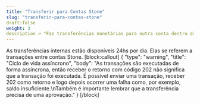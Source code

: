 ```yaml
---
title: "Transferir para Contas Stone"
slug: "transferir-para-contas-stone"
draft:false
weight: 3
description > "Faz transferências monetárias para outra conta dentro da Stone. A transferência pode ser agendada, através do campo `scheduled_to`. A data usada no campo `scheduled_to` deve estar entre a data `next_available_execution_date` e a data limite retornada no campo `execution_limit_date` da [API de caléndario de agendamento](https://docs.openbank.stone.com.br/reference#calend%C3%A1rio-de-agendamento) chamada com o parâmetro `operation_type=internal_transfer`. Caso a data escolhida seja menor do que `next_available_execution_date`, a transferência será executada imediatamente. Caso a data seja maior que `execution_limit_date`, será retornado um erro 422. A criação e o agendamento de transferências internas pode acontecer em qualquer dia (incluindo fins de semana e feriados) e em qualquer horário."
---
```

As transferências internas estão disponíveis 24hs por dia. Elas se referem a transações entre contas Stone.
[block:callout]
{
  "type": "warning",
  "title": "Ciclo de vida assíncrono",
  "body": "As transações são executadas de forma assíncrona, então receber o retorno com código 202 não significa que a transação foi executada. É possível enviar uma transação, receber 202 como retorno e logo depois ocorrer uma falha como, por exemplo, saldo insuficiente.\nTambém é importante lembrar que a transferência precisa de uma aprovação."
}
[/block]